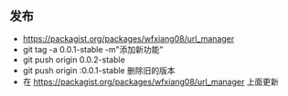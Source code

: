 ## 发布
 * https://packagist.org/packages/wfxiang08/url_manager
 * git tag -a 0.0.1-stable -m"添加新功能"
 * git push origin 0.0.2-stable
 * git push origin :0.0.1-stable 删除旧的版本
 * 在 https://packagist.org/packages/wfxiang08/url_manager 上面更新

